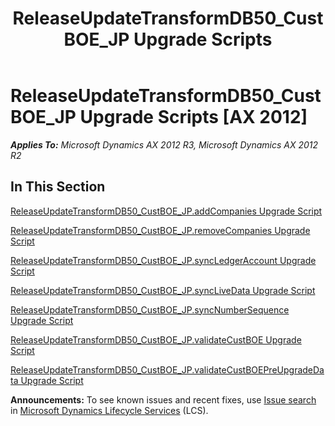 ﻿---
title: ReleaseUpdateTransformDB50_CustBOE_JP Upgrade Scripts
TOCTitle: ReleaseUpdateTransformDB50_CustBOE_JP Upgrade Scripts
ms:assetid: a85daa54-9a08-4ea3-958c-141684aa3808
ms:mtpsurl: https://msdn.microsoft.com/en-us/library/JJ686391(v=AX.60)
ms:contentKeyID: 49710347
ms.date: 05/18/2015
mtps_version: v=AX.60
---

# ReleaseUpdateTransformDB50\_CustBOE\_JP Upgrade Scripts [AX 2012]


_**Applies To:** Microsoft Dynamics AX 2012 R3, Microsoft Dynamics AX 2012 R2_

## In This Section

[ReleaseUpdateTransformDB50\_CustBOE\_JP.addCompanies Upgrade Script](releaseupdatetransformdb50-custboe-jp-addcompanies-upgrade-script.md)

[ReleaseUpdateTransformDB50\_CustBOE\_JP.removeCompanies Upgrade Script](releaseupdatetransformdb50-custboe-jp-removecompanies-upgrade-script.md)

[ReleaseUpdateTransformDB50\_CustBOE\_JP.syncLedgerAccount Upgrade Script](releaseupdatetransformdb50-custboe-jp-syncledgeraccount-upgrade-script.md)

[ReleaseUpdateTransformDB50\_CustBOE\_JP.syncLiveData Upgrade Script](releaseupdatetransformdb50-custboe-jp-synclivedata-upgrade-script.md)

[ReleaseUpdateTransformDB50\_CustBOE\_JP.syncNumberSequence Upgrade Script](releaseupdatetransformdb50-custboe-jp-syncnumbersequence-upgrade-script.md)

[ReleaseUpdateTransformDB50\_CustBOE\_JP.validateCustBOE Upgrade Script](releaseupdatetransformdb50-custboe-jp-validatecustboe-upgrade-script.md)

[ReleaseUpdateTransformDB50\_CustBOE\_JP.validateCustBOEPreUpgradeData Upgrade Script](releaseupdatetransformdb50-custboe-jp-validatecustboepreupgradedata-upgrade-script.md)

  
**Announcements:** To see known issues and recent fixes, use [Issue search](http://go.microsoft.com/fwlink/?linkid=389258) in [Microsoft Dynamics Lifecycle Services](http://go.microsoft.com/fwlink/?linkid=306505) (LCS).

